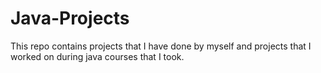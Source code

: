# Java-Projects
This repo contains projects that I have done by myself and projects that I worked on during java courses that I took. 
